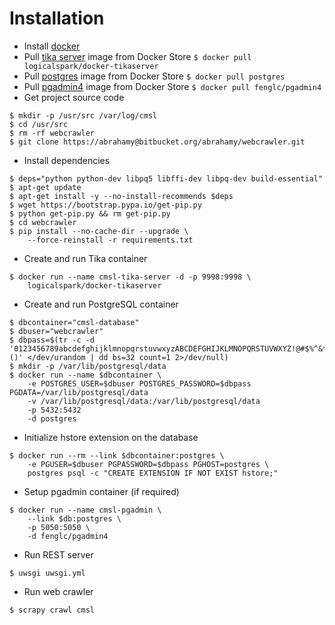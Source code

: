 Installation
============

* Install [docker](https://docs.docker.com/engine/installation/linux/ubuntulinux/ "Install Docker on Ubuntu - Docker")
* Pull [tika server](https://store.docker.com/community/images/logicalspark/docker-tikaserver "Docker Store") image from Docker Store
`$ docker pull logicalspark/docker-tikaserver`
* Pull [postgres](https://store.docker.com/images/022689bf-dfd8-408f-9e1c-19acac32e57b?tab=description "postgres - Docker Store") image from Docker Store
`$ docker pull postgres`
* Pull [pgadmin4](https://store.docker.com/community/images/fenglc/pgadmin4 "Docker Store") image from Docker Store
`$ docker pull fenglc/pgadmin4`
* Get project source code
```
$ mkdir -p /usr/src /var/log/cmsl
$ cd /usr/src
$ rm -rf webcrawler
$ git clone https://abrahamy@bitbucket.org/abrahamy/webcrawler.git
```
* Install dependencies
```
$ deps="python python-dev libpq5 libffi-dev libpq-dev build-essential"
$ apt-get update
$ apt-get install -y --no-install-recommends $deps
$ wget https://bootstrap.pypa.io/get-pip.py
$ python get-pip.py && rm get-pip.py
$ cd webcrawler
$ pip install --no-cache-dir --upgrade \
    --force-reinstall -r requirements.txt
```
* Create and run Tika container
```
$ docker run --name cmsl-tika-server -d -p 9998:9998 \
    logicalspark/docker-tikaserver
```
* Create and run PostgreSQL container
```
$ dbcontainer="cmsl-database"
$ dbuser="webcrawler"
$ dbpass=$(tr -c -d '0123456789abcdefghijklmnopqrstuvwxyzABCDEFGHIJKLMNOPQRSTUVWXYZ!@#$%^&*()' </dev/urandom | dd bs=32 count=1 2>/dev/null)
$ mkdir -p /var/lib/postgresql/data
$ docker run --name $dbcontainer \
    -e POSTGRES_USER=$dbuser POSTGRES_PASSWORD=$dbpass PGDATA=/var/lib/postgresql/data
    -v /var/lib/postgresql/data:/var/lib/postgresql/data
    -p 5432:5432
    -d postgres
```
* Initialize hstore extension on the database
```
$ docker run --rm --link $dbcontainer:postgres \
    -e PGUSER=$dbuser PGPASSWORD=$dbpass PGHOST=postgres \
    postgres psql -c "CREATE EXTENSION IF NOT EXIST hstore;"
```
* Setup pgadmin container (if required)
```
$ docker run --name cmsl-pgadmin \
    --link $db:postgres \
    -p 5050:5050 \
    -d fenglc/pgadmin4
```
* Run REST server
```
$ uwsgi uwsgi.yml
```
* Run web crawler
```
$ scrapy crawl cmsl
```